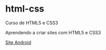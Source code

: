 # html-css
 Curso de HTML5 e CSS3

 Aprendendo a criar sites com HTML5 e CSS3

 <a href="desafios\d010">Site Android</a>